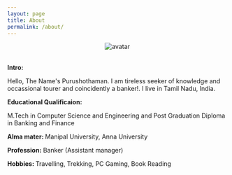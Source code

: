 ```yaml
---
layout: page
title: About
permalink: /about/
---
```




<div width="100%" height="auto" align="center">
<img src="https://raw.githubusercontent.com/purushothblog/purushoth/gh-pages/about_pic.JPG" alt="avatar" ></div>
<div width="100%" height="auto">
	<br>
	<p><b>Intro:</b></p>
	<p>
Hello, The Name's Purushothaman. I am tireless seeker of knowledge and occassional tourer and coincidently a banker!.
I live in Tamil Nadu, India. 
</p>
<p><b>Educational Qualificaion:</b> </p>
<p>
M.Tech in Computer Science and Engineering and Post Graduation Diploma in Banking and Finance</p>
<p><b>
Alma mater: </b>Manipal University, Anna University</p>
<p><b>Profession:</b> Banker (Assistant manager)</p>

<p><b>Hobbies: </b>Travelling, Trekking, PC Gaming, Book Reading
</p>

</div>

